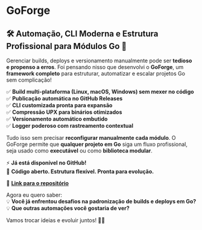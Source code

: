 # GoForge

## 🛠️ **Automação, CLI Moderna e Estrutura Profissional para Módulos Go** 🚀

Gerenciar builds, deploys e versionamento manualmente pode ser **tedioso e propenso a erros**. Foi pensando nisso que desenvolvi o **GoForge**, um **framework completo** para estruturar, automatizar e escalar projetos Go sem complicação!  

✅ **Build multi-plataforma (Linux, macOS, Windows) sem mexer no código**  
✅ **Publicação automática no GitHub Releases**  
✅ **CLI customizada pronta para expansão**  
✅ **Compressão UPX para binários otimizados**  
✅ **Versionamento automático embutido**  
✅ **Logger poderoso com rastreamento contextual**  

Tudo isso sem precisar **reconfigurar manualmente cada módulo**. O GoForge permite que **qualquer projeto em Go** siga um fluxo profissional, seja usado como **executável** ou como **biblioteca modular**.  

⚡ **Já está disponível no GitHub!**  
📂 **Código aberto. Estrutura flexível. Pronta para evolução.**  

🔗 **[Link para o repositório](https://github.com/faelmori/goforge)**  

Agora eu quero saber:  
💡 **Você já enfrentou desafios na padronização de builds e deploys em Go?**  
💡 **Que outras automações você gostaria de ver?**  

Vamos trocar ideias e evoluir juntos! 🚀🔥  